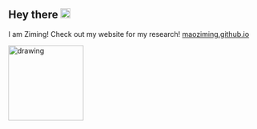 ## Hey there <img src="https://media.giphy.com/media/hvRJCLFzcasrR4ia7z/giphy.gif" width="20px">

I am Ziming! Check out my website for my research! <a href="https://maoziming.github.io/" target="_blank">maoziming.github.io</a>

<img src="https://i.pinimg.com/originals/e4/26/70/e426702edf874b181aced1e2fa5c6cde.gif" alt="drawing" width="150"/>
